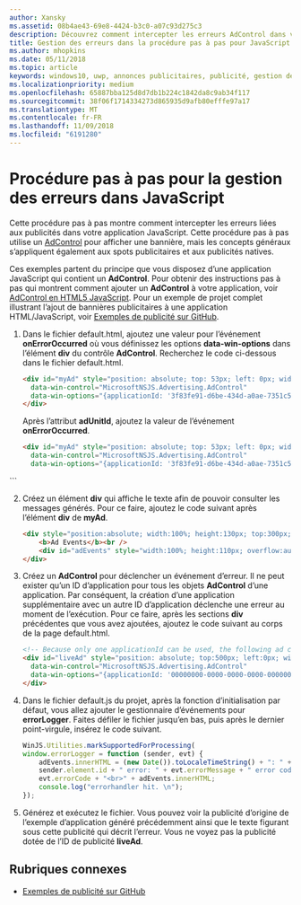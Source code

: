 ```yaml
---
author: Xansky
ms.assetid: 08b4ae43-69e8-4424-b3c0-a07c93d275c3
description: Découvrez comment intercepter les erreurs AdControl dans votre application.
title: Gestion des erreurs dans la procédure pas à pas pour JavaScript
ms.author: mhopkins
ms.date: 05/11/2018
ms.topic: article
keywords: windows10, uwp, annonces publicitaires, publicité, gestion des erreurs, javascript
ms.localizationpriority: medium
ms.openlocfilehash: 65887bba125d8d7db1b224c1842da8c9ab34f117
ms.sourcegitcommit: 38f06f1714334273d865935d9afb80efffe97a17
ms.translationtype: MT
ms.contentlocale: fr-FR
ms.lasthandoff: 11/09/2018
ms.locfileid: "6191280"
---
```

# <a name="error-handling-in-javascript-walkthrough"></a>Procédure pas à pas pour la gestion des erreurs dans JavaScript

Cette procédure pas à pas montre comment intercepter les erreurs liées aux publicités dans votre application JavaScript. Cette procédure pas à pas utilise un [AdControl](https://docs.microsoft.com/uwp/api/microsoft.advertising.winrt.ui.adcontrol) pour afficher une bannière, mais les concepts généraux s’appliquent également aux spots publicitaires et aux publicités natives.

Ces exemples partent du principe que vous disposez d’une application JavaScript qui contient un **AdControl**. Pour obtenir des instructions pas à pas qui montrent comment ajouter un **AdControl** à votre application, voir [AdControl en HTML5 JavaScript](adcontrol-in-html-5-and-javascript.md). Pour un exemple de projet complet illustrant l’ajout de bannières publicitaires à une application HTML/JavaScript, voir [Exemples de publicité sur GitHub](http://aka.ms/githubads).

1.  Dans le fichier default.html, ajoutez une valeur pour l’événement **onErrorOccurred** où vous définissez les options **data-win-options** dans l’élément **div** du contrôle **AdControl**. Recherchez le code ci-dessous dans le fichier default.html.
    ``` HTML
    <div id="myAd" style="position: absolute; top: 53px; left: 0px; width: 300px; height: 250px; z-index: 1"
      data-win-control="MicrosoftNSJS.Advertising.AdControl"
      data-win-options="{applicationId: '3f83fe91-d6be-434d-a0ae-7351c5a997f1', adUnitId: 'test'}">
    </div>
    ```
    Après l’attribut **adUnitId**, ajoutez la valeur de l’événement **onErrorOccurred**.
    ``` HTML
    <div id="myAd" style="position: absolute; top: 53px; left: 0px; width: 300px; height: 250px; z-index: 1"
      data-win-control="MicrosoftNSJS.Advertising.AdControl"
      data-win-options="{applicationId: '3f83fe91-d6be-434d-a0ae-7351c5a997f1', adUnitId: 'test', onErrorOccurred: errorLogger}">
  </div>
  ```

2.  Créez un élément **div** qui affiche le texte afin de pouvoir consulter les messages générés. Pour ce faire, ajoutez le code suivant après l’élément **div** de **myAd**.
    ``` HTML
    <div style="position:absolute; width:100%; height:130px; top:300px; left:0px">
        <b>Ad Events</b><br />
        <div id="adEvents" style="width:100%; height:110px; overflow:auto"></div>
    </div>
    ```

3.  Créez un **AdControl** pour déclencher un événement d’erreur. Il ne peut exister qu’un ID d’application pour tous les objets **AdControl** d’une application. Par conséquent, la création d’une application supplémentaire avec un autre ID d’application déclenche une erreur au moment de l’exécution. Pour ce faire, après les sections **div** précédentes que vous avez ajoutées, ajoutez le code suivant au corps de la page default.html.
    ``` HTML
    <!-- Because only one applicationId can be used, the following ad control will fire an error event. -->
    <div id="liveAd" style="position: absolute; top:500px; left:0px; width:480px; height:80px"
      data-win-control="MicrosoftNSJS.Advertising.AdControl"
      data-win-options="{applicationId: '00000000-0000-0000-0000-000000000000', adUnitId: 'test', onErrorOccurred: errorLogger }" >
    </div>
    ```

4.  Dans le fichier default.js du projet, après la fonction d’initialisation par défaut, vous allez ajouter le gestionnaire d’événements pour **errorLogger**. Faites défiler le fichier jusqu’en bas, puis après le dernier point-virgule, insérez le code suivant.
    ``` javascript
    WinJS.Utilities.markSupportedForProcessing(
    window.errorLogger = function (sender, evt) {
        adEvents.innerHTML = (new Date()).toLocaleTimeString() + ": " +
        sender.element.id + " error: " + evt.errorMessage + " error code: " +
        evt.errorCode + "<br>" + adEvents.innerHTML;
        console.log("errorhandler hit. \n");
    });
    ```

5.  Générez et exécutez le fichier. Vous pouvez voir la publicité d’origine de l’exemple d’application généré précédemment ainsi que le texte figurant sous cette publicité qui décrit l’erreur. Vous ne voyez pas la publicité dotée de l’ID de publicité **liveAd**.

## <a name="related-topics"></a>Rubriques connexes

* [Exemples de publicité sur GitHub](http://aka.ms/githubads)
